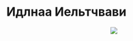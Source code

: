 # Идлнаа Иельтчвави

<p align="center">
    <img src="https://skillicons.dev/icons?i=ts,elixir,go,react,vue,svelte,tauri,docker,neovim,arch" />
</p>
